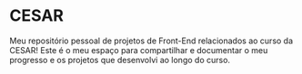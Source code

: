 # CESAR

Meu repositório pessoal de projetos de Front-End relacionados ao curso da CESAR! Este é o meu espaço para compartilhar e documentar o meu progresso e os projetos que desenvolvi ao longo do curso.
